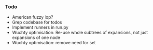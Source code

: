 ### Todo
- American fuzzy lop?
- Grep codebase for todos
- Implement runners in run.py
- Wuchty optimisation: Re-use whole subtrees of expansions, not just expansions of one node
- Wuchty optimisation: remove need for set
